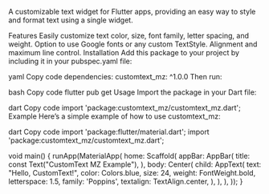 A customizable text widget for Flutter apps, providing an easy way to style and format text using a single widget.

Features
Easily customize text color, size, font family, letter spacing, and weight.
Option to use Google fonts or any custom TextStyle.
Alignment and maximum line control.
Installation
Add this package to your project by including it in your pubspec.yaml file:

yaml
Copy code
dependencies:
  customtext_mz: ^1.0.0
Then run:

bash
Copy code
flutter pub get
Usage
Import the package in your Dart file:

dart
Copy code
import 'package:customtext_mz/customtext_mz.dart';
Example
Here’s a simple example of how to use customtext_mz:

dart
Copy code
import 'package:flutter/material.dart';
import 'package:customtext_mz/customtext_mz.dart';

void main() {
  runApp(MaterialApp(
    home: Scaffold(
      appBar: AppBar(
        title: const Text("CustomText MZ Example"),
      ),
      body: Center(
        child: AppText(
          text: "Hello, CustomText!",
          color: Colors.blue,
          size: 24,
          weight: FontWeight.bold,
          letterspace: 1.5,
          family: 'Poppins',
          textalign: TextAlign.center,
        ),
      ),
    ),
  ));
}